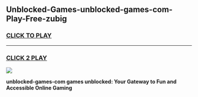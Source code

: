 
## Unblocked-Games-unblocked-games-com-Play-Free-zubig
<h3>
<a href="https://premium76.site?title=unblocked-games-com&ref=18A">CLICK TO PLAY</a></h3>
<hr>

<h3>
<a href="https://premium76.site?title=unblocked-games-com&ref=18A">CLICK 2 PLAY</a>
  
</h3>

<a href="https://premium76.site?title=unblocked-games-com&ref=18A"><img src="https://clearcache.store/games.png"></a>


**unblocked-games-com games unblocked: Your Gateway to Fun and Accessible Online Gaming**
